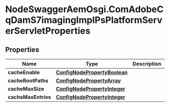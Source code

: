 # NodeSwaggerAemOsgi.ComAdobeCqDamS7imagingImplPsPlatformServerServletProperties

## Properties

Name | Type | Description | Notes
------------ | ------------- | ------------- | -------------
**cacheEnable** | [**ConfigNodePropertyBoolean**](ConfigNodePropertyBoolean.md) |  | [optional] 
**cacheRootPaths** | [**ConfigNodePropertyArray**](ConfigNodePropertyArray.md) |  | [optional] 
**cacheMaxSize** | [**ConfigNodePropertyInteger**](ConfigNodePropertyInteger.md) |  | [optional] 
**cacheMaxEntries** | [**ConfigNodePropertyInteger**](ConfigNodePropertyInteger.md) |  | [optional] 


